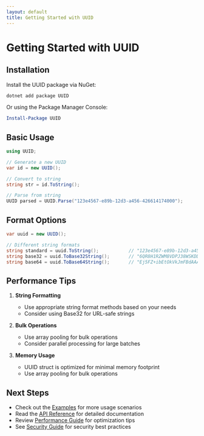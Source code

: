 ```yaml
---
layout: default
title: Getting Started with UUID
---
```


# Getting Started with UUID

## Installation

Install the UUID package via NuGet:

```bash
dotnet add package UUID
```

Or using the Package Manager Console:

```powershell
Install-Package UUID
```

## Basic Usage

```csharp
using UUID;

// Generate a new UUID
var id = new UUID();

// Convert to string
string str = id.ToString();

// Parse from string
UUID parsed = UUID.Parse("123e4567-e89b-12d3-a456-426614174000");
```

## Format Options

```csharp
var uuid = new UUID();

// Different string formats
string standard = uuid.ToString();           // "123e4567-e89b-12d3-a456-426614174000"
string base32 = uuid.ToBase32String();       // "6QR8H1RZWM8VDPJ38WSKDD5GR0"
string base64 = uuid.ToBase64String();       // "Ej5FZ+ibEtOkVkJmFBdAAA=="
```

## Performance Tips

1. **String Formatting**
   - Use appropriate string format methods based on your needs
   - Consider using Base32 for URL-safe strings

2. **Bulk Operations**
   - Use array pooling for bulk operations
   - Consider parallel processing for large batches

3. **Memory Usage**
   - UUID struct is optimized for minimal memory footprint
   - Use array pooling for bulk operations

## Next Steps

- Check out the [Examples](examples) for more usage scenarios
- Read the [API Reference](api) for detailed documentation
- Review [Performance Guide](performance) for optimization tips
- See [Security Guide](security) for security best practices
